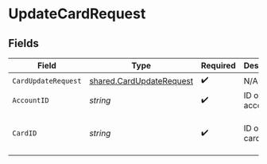 # UpdateCardRequest


## Fields

| Field                                                                       | Type                                                                        | Required                                                                    | Description                                                                 | Example                                                                     |
| --------------------------------------------------------------------------- | --------------------------------------------------------------------------- | --------------------------------------------------------------------------- | --------------------------------------------------------------------------- | --------------------------------------------------------------------------- |
| `CardUpdateRequest`                                                         | [shared.CardUpdateRequest](../../../pkg/models/shared/cardupdaterequest.md) | :heavy_check_mark:                                                          | N/A                                                                         |                                                                             |
| `AccountID`                                                                 | *string*                                                                    | :heavy_check_mark:                                                          | ID of the account                                                           |                                                                             |
| `CardID`                                                                    | *string*                                                                    | :heavy_check_mark:                                                          | ID of the card                                                              | ec7e1848-dc80-4ab0-8827-dd7fc0737b43                                        |